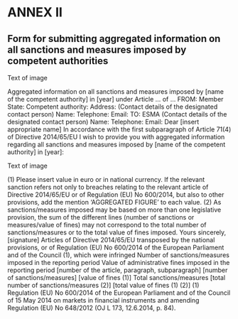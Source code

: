 # ANNEX II

## Form for submitting aggregated information on all sanctions and measures imposed by competent authorities



Text of image

Aggregated information on all sanctions and measures imposed by [name of the competent authority] in [year] under Article … of … FROM: Member State: Competent authority: Address: (Contact details of the designated contact person) Name: Telephone: Email: TO: ESMA (Contact details of the designated contact person) Name: Telephone: Email: Dear [insert appropriate name] In accordance with the first subparagraph of Article 71(4) of Directive 2014/65/EU I wish to provide you with aggregated information regarding all sanctions and measures imposed by [name of the competent authority] in [year]:



Text of image

(1) Please insert value in euro or in national currency. If the relevant sanction refers not only to breaches relating to the relevant article of Directive 2014/65/EU or of Regulation (EU) No 600/2014, but also to other provisions, add the mention ‘AGGREGATED FIGURE’ to each value. (2) As sanctions/measures imposed may be based on more than one legislative provision, the sum of the different lines (number of sanctions or measures/value of fines) may not correspond to the total number of sanctions/measures or to the total value of fines imposed. Yours sincerely, [signature] Articles of Directive 2014/65/EU transposed by the national provisions, or of Regulation (EU) No 600/2014 of the European Parliament and of the Council (1), which were infringed Number of sanctions/measures imposed in the reporting period Value of administrative fines imposed in the reporting period [number of the article, paragraph, subparagraph] [number of sanctions/measures] [value of fines (1)] Total sanctions/measures [total number of sanctions/measures (2)] [total value of fines (1) (2)] (1) Regulation (EU) No 600/2014 of the European Parliament and of the Council of 15 May 2014 on markets in financial instruments and amending Regulation (EU) No 648/2012 (OJ L 173, 12.6.2014, p. 84).


